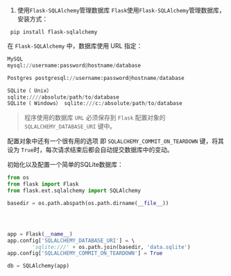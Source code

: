 1. 使用`Flask-SQLAlchemy`管理数据库
`Flask`使用`Flask-SQLAlchemy`管理数据库，安装方式：

` pip install flask-sqlalchemy`

在 `Flask-SQLAlchemy` 中，数据库使用 URL 指定：

```python
MySQL 
mysql://username:password@hostname/database

Postgres postgresql://username:password@hostname/database

SQLite（ Unix） 
sqlite:////absolute/path/to/database
SQLite（ Windows） sqlite:///c:/absolute/path/to/database
```

> 程序使用的数据库 `URL` 必须保存到 `Flask` 配置对象的 `SQLALCHEMY_DATABASE_URI` 键中。 

配置对象中还有一个很有用的选项
即 `SQLALCHEMY_COMMIT_ON_TEARDOWN` 键，将其设为 `True`时，每次请求结束后都会自动提交数据库中的变动。

初始化以及配置一个简单的SQLite数据库：
```python
from os
from flask import Flask
from flask.ext.sqlalchemy import SQLAlchemy

basedir = os.path.abspath(os.path.dirname(__file__))  




app = Flask(__name__)
app.config['SQLALCHEMY_DATABASE_URI'] = \ 
        'sqlite:///' + os.path.join(basedir, 'data.sqlite')
app.config['SQLALCHEMY_COMMIT_ON_TEARDOWN'] = True

db = SQLAlchemy(app)
```


